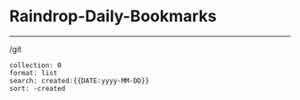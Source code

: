 # Raindrop-Daily-Bookmarks
---
/git

```raindrop
collection: 0
format: list
search: created:{{DATE:yyyy-MM-DD}}
sort: -created
```